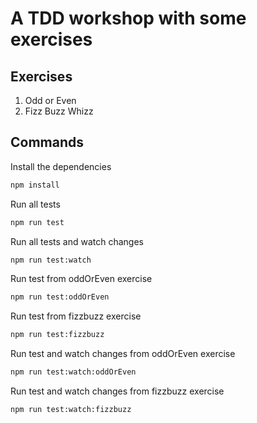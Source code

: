 # A TDD workshop with some exercises

## Exercises
1. Odd or Even
2. Fizz Buzz Whizz

## Commands
Install the dependencies
```bash
npm install
```

Run all tests
```bash
npm run test
```

Run all tests and watch changes
```bash
npm run test:watch
```

Run test from oddOrEven exercise
```bash
npm run test:oddOrEven
```

Run test from fizzbuzz exercise
```bash
npm run test:fizzbuzz
```

Run test and watch changes from oddOrEven exercise
```bash
npm run test:watch:oddOrEven
```

Run test and watch changes from fizzbuzz exercise
```bash
npm run test:watch:fizzbuzz
```